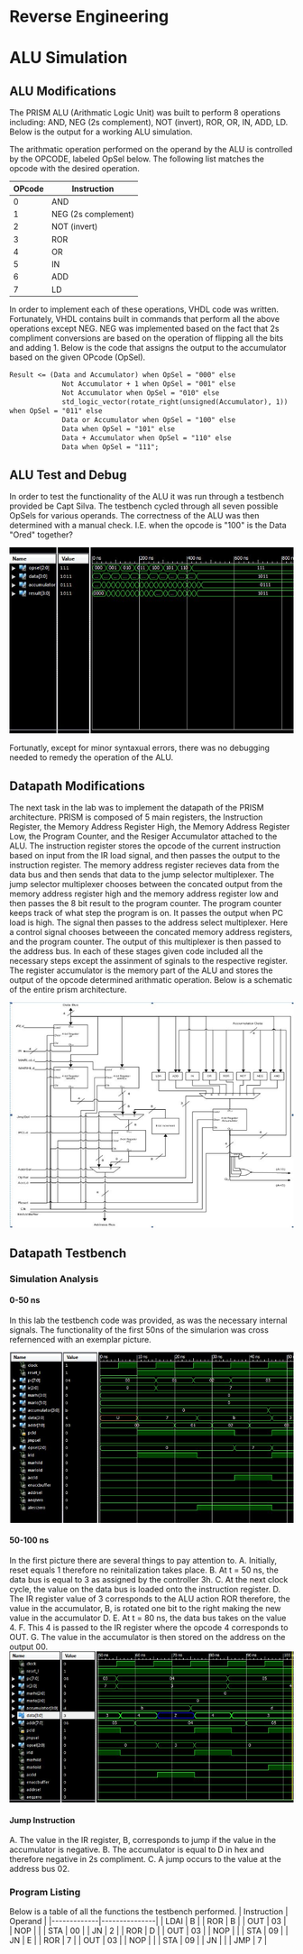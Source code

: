 Reverse Engineering
==========
# ALU Simulation
## ALU Modifications
The PRISM ALU (Arithmatic Logic Unit) was built to perform 8 operations including: AND, NEG (2s complement), NOT (invert), ROR, OR, IN, ADD, LD. Below is the output for a working ALU simulation. 

The arithmatic operation performed on the operand by the ALU is controlled by the OPCODE, labeled OpSel below. The following list matches the opcode with the desired operation.


| OPcode | Instruction        | 
|--------|--------------------|
| 0      | AND                | 
| 1      | NEG (2s complement)| 
| 2      | NOT (invert)       |  
| 3      | ROR                | 
| 4      | OR                 | 
| 5      | IN                 | 
| 6      | ADD                | 
| 7      | LD                 | 

In order to implement each of these operations, VHDL code was written. Fortunately, VHDL contains built in commands that perform all the above operations except NEG. NEG was implemented based on the fact that 2s compliment conversions are based on the operation of flipping all the bits and adding 1. Below is the code that assigns the output to the accumulator based on the given OPcode (OpSel).

```
Result <= (Data and Accumulator) when OpSel = "000" else
			 Not Accumulator + 1 when OpSel = "001" else
			 Not Accumulator when OpSel = "010" else
			 std_logic_vector(rotate_right(unsigned(Accumulator), 1)) when OpSel = "011" else
			 Data or Accumulator when OpSel = "100" else
			 Data when OpSel = "101" else
			 Data + Accumulator when OpSel = "110" else
			 Data when OpSel = "111";
```

## ALU Test and Debug
In order to test the functionality of the ALU it was run through a testbench provided be Capt Silva. The testbench cycled through all seven possible OpSels for various operands. The correctness of the ALU was then determined with a manual check. I.E. when the opcode is "100" is the Data "Ored" together?

![alt tag](https://raw.githubusercontent.com/seanbapty/Lab4_PRISM/master/ALU%20out.JPG)

Fortunatly, except for minor syntaxual errors, there was no debugging needed to remedy the operation of the ALU.

## Datapath Modifications 
The next task in the lab was to implement the datapath of the PRISM architecture. PRISM is composed of 5 main registers, the Instruction Register, the Memory Address Register High, the Memory Address Register Low, the Program Counter, and the Resiger Accumulator attached to the ALU. The instruction register stores the opcode of the current instruction based on input from the IR load signal, and then passes the output to the instruction register. The memory address register recieves data from the data bus and then sends that data to the jump selector multiplexer. The jump selector multiplexer chooses between the concated output from the memory address register high and the memory address register low and then passes the 8 bit result to the program counter. The program counter keeps track of what step the program is on. It passes the output when PC load is high. The signal then passes to the address select multiplexer. Here a control signal chooses betweeen the concated memory address registers, and the program counter. The output of this multiplexer is then passed to the address bus. In each of these stages given code included all the necessary steps except the assinment of sginals to the respective register. 
The register accumulator is the memory part of the ALU and stores the output of the opcode determined arithmatic operation.
Below is a schematic of the entire prism architecture.

![alt tag](https://raw.githubusercontent.com/seanbapty/Lab4_PRISM/master/PRISM%20schematic.JPG)

## Datapath Testbench
### Simulation Analysis
#### 0-50 ns
In this lab the testbench code was provided, as was the necessary internal signals.
The functionality of the first 50ns of the simularion was cross refernenced with an exemplar picture.

![alt tag](https://raw.githubusercontent.com/seanbapty/Lab4_PRISM/master/part2.JPG)
#### 50-100 ns

In the first picture there are several things to pay attention to.
A. Initially, reset equals 1 therefore no reinitalization takes place.
B. At t = 50 ns, the data bus is equal to 3 as assigned by the controller 3h. 
C. At the next clock cycle, the value on the data bus is loaded onto the instruction register.
D. The IR register value of 3 corresponds to the ALU action ROR therefore, the value in the accumulator, B, is rotated one bit to the right making the new value in the accumulator D.
E. At t = 80 ns, the data bus takes on the value 4.
F. This 4 is passed to the IR register where the opcode 4 corresponds to OUT. 
G. The value in the accumulator is then stored on the address on the output 00.
![alt tag](https://raw.githubusercontent.com/seanbapty/Lab4_PRISM/master/50-100ns.JPG)

#### Jump Instruction
A. The value in the IR register, B, corresponds to jump if the value in the accumulator is negative.
B. The accumulator is equal to D in hex and therefore negative in 2s compliment.
C. A jump occurs to the value at the address bus 02.

### Program Listing
Below is a table of all the functions the testbench performed.
| Instruction | Operand       | 
|-------------|---------------|
| LDAI        | B             | 
| ROR         |	B             | 
| OUT         | 03            |  
| NOP         |               | 
| STA         | 00            |
| JN          | 2             | 
| ROR         | D             | 
| OUT         | 03            | 
| NOP	      |  	      |
| STA         | 09            |
| JN          | E             |
| ROR         | 7             |
| OUT         | 03            |
| NOP         |               |
| STA         | 09            |
| JN          |               |
| JMP         | 7             |
